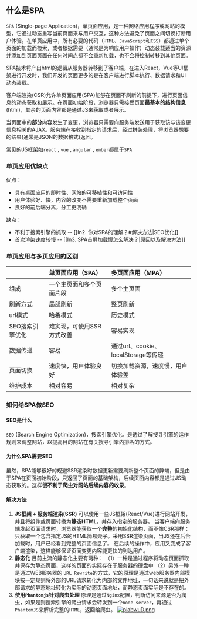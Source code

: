 ## 什么是SPA
`SPA` (Single-page Application)，单页面应用，是一种网络应用程序或网站的模型，它通过动态重写当前页面来与用户交互，这种方法避免了页面之间切换打断用户体验。在单页应用中，所有必要的代码（`HTML`、`JavaScript`和`CSS`）都通过单个页面的加载而检索，或者根据需要（通常是为响应用户操作）动态装载适当的资源并添加到页面页面在任何时间点都不会重新加载，也不会将控制转移到其他页面。

SPA技术将产出html的逻辑从服务器转移到了客户端，在进入React，Vue等UI框架进行开发时，我们开发的页面更多的是在客户端进行脚本执行、数据请求和UI动态装载。

客户端渲染(CSR)允许单页面应用(SPA)能够在页面不刷新的前提下，进行页面信息的动态获取和展示。在页面初始阶段，浏览器只需接受页面**最基本的结构信息**(html)，其余的页面内容都是通过JS来获取或者展示。

当页面中的**部分**内容发生了变更，浏览器只需要向服务端发送用于获取该与该变更信息相关的AJAX。服务端在接收到指定的请求后，经过拼装处理，将浏览器想要的结果(通常是JSON的数据格式)返回。

常见的JS框架如`react` , `vue` , `angular` , `ember`都属于`SPA`


### 单页应用优缺点
优点：
- 具有桌面应用的即时性、网站的可移植性和可访问性
- 用户体验好、快，内容的改变不需要重新加载整个页面
- 良好的前后端分离，分工更明确

缺点：
- 不利于搜索引擎的抓取 -- [[In2. 你对SPA的理解？#解决方法|SEO优化]]
- 首次渲染速度较慢 -- [[In3. SPA首屏加载慢怎么解决？|原因以及解决方法]]

### 单页应用与多页应用的区别
|                 | 单页面应用（SPA）         | 多页面应用（MPA）                   |
|:--------------- |:------------------------- |:----------------------------------- |
| 组成            | 一个主页面和多个页面片段  | 多个主页面                          |
| 刷新方式        | 局部刷新                  | 整页刷新                            |
| url模式         | 哈希模式                  | 历史模式                            |
| SEO搜索引擎优化 | 难实现，可使用SSR方式改善 | 容易实现                            |
| 数据传递        | 容易                      | 通过url、cookie、localStorage等传递 |
| 页面切换        | 速度快，用户体验良好      | 切换加载资源，速度慢，用户体验差    |
| 维护成本        | 相对容易                  | 相对复杂                            |

### 如何给SPA做SEO
#### SEO是什么
`SEO` (Search Engine Optimization)，搜索引擎优化。是透过了解搜寻引擎的运作规则来调整网站，以提高目的网站在有关搜寻引擎内排名的方式。
#### 为什么SPA需要SEO
虽然，SPA能够很好的规避SSR渲染时数据更新需要刷新整个页面的弊端，但是由于SPA在页面初始阶段，只返回了页面的基础架构，后续页面内容都是通过JS动态获取的。这样**很不利于爬虫对网站后续内容的收录**。

#### 解决方法
1. **JS框架 + 服务端渲染(SSR)**
	可以使用一些JS框架(React/Vue)进行网站开发，并且将组件或页面转换为**静态HTML**，并存入指定的服务器。
	当客户端向服务端发起页面请求时，浏览器能获取一个**完整**的初始化结构，而不像CSR那样：只获取一个包含指定JS的HTML简易壳子。采用SSR渲染页面，当JS还在后台加载时，用户已经看到完整的页面信息了。
	在后续的操作中，应用又变成了客户端渲染，这样能够保证页面变更内容能更快的到达用户。
2. **静态化**
	目前主流的静态化主要有两种：
	（1）一种是通过程序将动态页面抓取并保存为静态页面，这样的页面的实际存在于服务器的硬盘中
	（2）另外一种是通过WEB服务器的 `URL Rewrite`的方式，它的原理是通过web服务器内部模块按一定规则将外部的URL请求转化为内部的文件地址，一句话来说就是把外部请求的静态地址转化为实际的动态页面地址，而静态页面实际是不存在的。
3. **使用`Phantomjs`针对爬虫处理**
	原理是通过`Nginx`配置，判断访问来源是否为爬虫，如果是则搜索引擎的爬虫请求会转发到一个`node server`，再通过`PhantomJS`来解析完整的`HTML`，返回给爬虫。
	[![piabwuD.png](https://s11.ax1x.com/2023/11/22/piabwuD.png)](https://imgse.com/i/piabwuD)